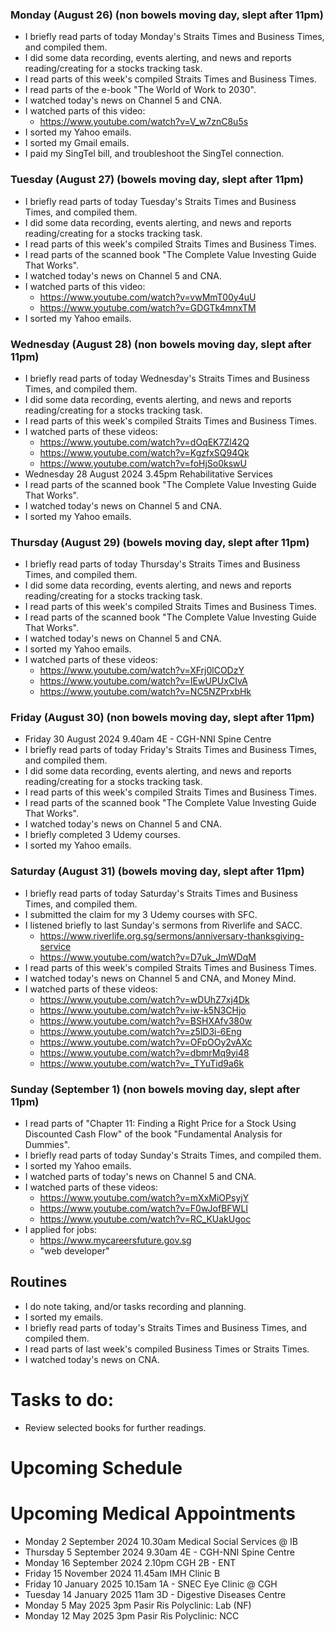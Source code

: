 ### Monday (August 26) (non bowels moving day, slept after 11pm)
- I briefly read parts of today Monday's Straits Times and Business Times, and compiled them.
- I did some data recording, events alerting, and news and reports reading/creating for a stocks tracking task.
- I read parts of this week's compiled Straits Times and Business Times.
- I read parts of the e-book "The World of Work to 2030".
- I watched today's news on Channel 5 and CNA.
- I watched parts of this video:
    - https://www.youtube.com/watch?v=V_w7znC8u5s
- I sorted my Yahoo emails.
- I sorted my Gmail emails.
- I paid my SingTel bill, and troubleshoot the SingTel connection.

### Tuesday (August 27) (bowels moving day, slept after 11pm)
- I briefly read parts of today Tuesday's Straits Times and Business Times, and compiled them.
- I did some data recording, events alerting, and news and reports reading/creating for a stocks tracking task.
- I read parts of this week's compiled Straits Times and Business Times.
- I read parts of the scanned book "The Complete Value Investing Guide That Works".
- I watched today's news on Channel 5 and CNA.
- I watched parts of this video:
    - https://www.youtube.com/watch?v=vwMmT00y4uU
    - https://www.youtube.com/watch?v=GDGTk4mnxTM
- I sorted my Yahoo emails.

### Wednesday (August 28) (non bowels moving day, slept after 11pm)
- I briefly read parts of today Wednesday's Straits Times and Business Times, and compiled them.
- I did some data recording, events alerting, and news and reports reading/creating for a stocks tracking task.
- I read parts of this week's compiled Straits Times and Business Times.
- I watched parts of these videos:
    - https://www.youtube.com/watch?v=dOqEK7Zl42Q
    - https://www.youtube.com/watch?v=KgzfxSQ94Qk
    - https://www.youtube.com/watch?v=foHjSo0kswU
- Wednesday 28 August 2024 3.45pm Rehabilitative Services
- I read parts of the scanned book "The Complete Value Investing Guide That Works".
- I watched today's news on Channel 5 and CNA.
- I sorted my Yahoo emails.

### Thursday (August 29) (bowels moving day, slept after 11pm)
- I briefly read parts of today Thursday's Straits Times and Business Times, and compiled them.
- I did some data recording, events alerting, and news and reports reading/creating for a stocks tracking task.
- I read parts of this week's compiled Straits Times and Business Times.
- I read parts of the scanned book "The Complete Value Investing Guide That Works".
- I watched today's news on Channel 5 and CNA.
- I sorted my Yahoo emails.
- I watched parts of these videos:
    - https://www.youtube.com/watch?v=XFrj0lCODzY
    - https://www.youtube.com/watch?v=IEwUPUxCIvA
    - https://www.youtube.com/watch?v=NC5NZPrxbHk

### Friday (August 30) (non bowels moving day, slept after 11pm)
- Friday 30 August 2024 9.40am 4E - CGH-NNI Spine Centre
- I briefly read parts of today Friday's Straits Times and Business Times, and compiled them.
- I did some data recording, events alerting, and news and reports reading/creating for a stocks tracking task.
- I read parts of this week's compiled Straits Times and Business Times.
- I read parts of the scanned book "The Complete Value Investing Guide That Works".
- I watched today's news on Channel 5 and CNA.
- I briefly completed 3 Udemy courses.
- I sorted my Yahoo emails.

### Saturday (August 31) (bowels moving day, slept after 11pm)
- I briefly read parts of today Saturday's Straits Times and Business Times, and compiled them.
- I submitted the claim for my 3 Udemy courses with SFC.
- I listened briefly to last Sunday's sermons from Riverlife and SACC.
    - https://www.riverlife.org.sg/sermons/anniversary-thanksgiving-service
    - https://www.youtube.com/watch?v=D7uk_JmWDqM
- I read parts of this week's compiled Straits Times and Business Times.
- I watched today's news on Channel 5 and CNA, and Money Mind.
- I watched parts of these videos:
    - https://www.youtube.com/watch?v=wDUhZ7xj4Dk
    - https://www.youtube.com/watch?v=iw-k5N3CHjo
    - https://www.youtube.com/watch?v=BSHXAfv380w
    - https://www.youtube.com/watch?v=z5lD3i-6Eng
    - https://www.youtube.com/watch?v=OFpOOy2vAXc
    - https://www.youtube.com/watch?v=dbmrMq9yi48
    - https://www.youtube.com/watch?v=_TYuTid9a6k

### Sunday (September 1) (non bowels moving day, slept after 11pm)
- I read parts of "Chapter 11: Finding a Right Price for a Stock Using Discounted Cash Flow" of the book "Fundamental Analysis for Dummies".
- I briefly read parts of today Sunday's Straits Times, and compiled them.
- I sorted my Yahoo emails.
- I watched parts of today's news on Channel 5 and CNA.
- I watched parts of these videos:
    - https://www.youtube.com/watch?v=mXxMiOPsyjY
    - https://www.youtube.com/watch?v=F0wJofBFWLI
    - https://www.youtube.com/watch?v=RC_KUakUgoc
- I applied for jobs:
    - https://www.mycareersfuture.gov.sg
    - "web developer"



## Routines
- I do note taking, and/or tasks recording and planning.
- I sorted my emails.
- I briefly read parts of today's Straits Times and Business Times, and compiled them.
- I read parts of last week's compiled Business Times or Straits Times.
- I watched today's news on CNA.

# Tasks to do:
- Review selected books for further readings.

# Upcoming Schedule

# Upcoming Medical Appointments
- Monday 2 September 2024 10.30am Medical Social Services @ IB
- Thursday 5 September 2024 9.30am 4E - CGH-NNI Spine Centre
- Monday 16 September 2024 2.10pm CGH 2B - ENT
- Friday 15 November 2024 11.45am IMH Clinic B
- Friday 10 January 2025 10.15am 1A - SNEC Eye Clinic @ CGH
- Tuesday 14 January 2025 11am 3D - Digestive Diseases Centre
- Monday 5 May 2025 3pm Pasir Ris Polyclinic: Lab (NF)
- Monday 12 May 2025 3pm Pasir Ris Polyclinic: NCC

